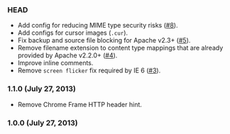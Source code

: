 ### HEAD

* Add config for reducing MIME type security risks ([#8](https://github.com/h5bp/server-configs-apache/issues/8)).
* Add configs for cursor images (`.cur`).
* Fix backup and source file blocking for Apache v2.3+ ([#5](https://github.com/h5bp/server-configs-apache/issues/5)).
* Remove filename extension to content type mappings that are already provided by Apache v2.2.0+ ([#4](https://github.com/h5bp/server-configs-apache/issues/4)).
* Improve inline comments.
* Remove `screen flicker` fix required by IE 6 ([#3](https://github.com/h5bp/server-configs-apache/issues/3)).

### 1.1.0 (July 27, 2013)

* Remove Chrome Frame HTTP header hint.

### 1.0.0 (July 27, 2013)
